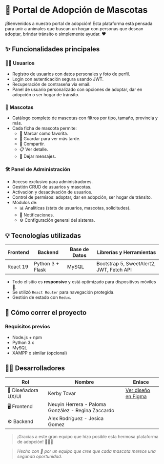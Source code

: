 # 🐾 Portal de Adopción de Mascotas

¡Bienvenidos a nuestro portal de adopción! Esta plataforma está pensada para unir a animales que buscan un hogar con personas que desean adoptar, brindar tránsito o simplemente ayudar. ❤️

## ✨ Funcionalidades principales

### 🧑‍💻 Usuarios
- Registro de usuarios con datos personales y foto de perfil.
- Login con autenticación segura usando JWT.
- Recuperación de contraseña vía email.
- Panel de usuario personalizado con opciones de adoptar, dar en adopción o ser hogar de tránsito.

### 🐶 Mascotas
- Catálogo completo de mascotas con filtros por tipo, tamaño, provincia y más.
- Cada ficha de mascota permite:
  - 💖 Marcar como favorita.
  - 📌 Guardar para ver más tarde.
  - 🔗 Compartir.
  - 📋 Ver detalle.
  - 💬 Dejar mensajes.

### 🛠️ Panel de Administración
- Acceso exclusivo para administradores.
- Gestión CRUD de usuarios y mascotas.
- Activación y desactivación de usuarios.
- Control de permisos: adoptar, dar en adopción, ser hogar de tránsito.
- Módulos de:
  - 📊 Analíticas (stats de usuarios, mascotas, solicitudes).
  - 🔔 Notificaciones.
  - ⚙️ Configuración general del sistema.

## 💡 Tecnologías utilizadas

| Frontend        | Backend           | Base de Datos     | Librerías y Herramientas |
|-----------------|-------------------|-------------------|---------------------------|
| React 19        | Python 3 + Flask  | MySQL             | Bootstrap 5, SweetAlert2, JWT, Fetch API |

- Todo el sitio es **responsive** y está optimizado para dispositivos móviles 📱.
- Se utilizó `React Router` para navegación protegida.
- Gestión de estado con `Redux`.

## 🚀 Cómo correr el proyecto

### Requisitos previos
- Node.js + npm
- Python 3.x
- MySQL
- XAMPP o similar (opcional)

## 👩‍💻 Desarrolladores

| Rol               | Nombre                | Enlace |
|-------------------|------------------------|--------|
| 🎨 Diseñadora UX/UI | Kerby Tovar | [Ver diseño en Figma](https://www.figma.com/file/kerby-ejemplo) |
| 🖥️ Frontend         | Neuyin Herrera - Paloma González - Regina Zaccardo | 
| ⚙️ Backend          | Alex Rodríguez - Jesica Gomez | 

> ¡Gracias a este gran equipo que hizo posible esta hermosa plataforma de adopción! 🐶🐱💖

  
> *Hecho con 💙 por un equipo que cree que cada mascota merece una segunda oportunidad.*
